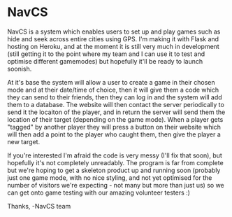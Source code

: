 # NavCS
NavCS is a system which enables users to set up and play games such as hide and seek across entire cities using GPS. I'm making it with Flask and hosting on Heroku, and at the moment it is still very much in development (still getting it to the point where my team and I can use it to test and optimise different gamemodes) but hopefully it'll be ready to launch soonish.

At it's base the system will allow a user to create a game in their chosen mode and at their date/time of choice, then it will give them a code which they can send to their friends, then they can log in and the system will add them to a database. The website will then contact the server periodically to send it the locaiton of the player, and in return the server will send them the location of their target (depending on the game mode). When a player gets "tagged" by another player they will press a button on their website which will then add a point to the player who caught them, then give the player a new target.

If you're interested I'm afraid the code is very messy (I'll fix that soon), but hopefully it's not completely unreadably. The program is far from complete but we're hoping to get a skeleton product up and running soon (probably just one game mode, with no nice styling, and not yet optimised for the number of visitors we're expecting - not many but more than just us) so we can get onto game testing with our amazing volunteer testers :)

Thanks,
-NavCS team
